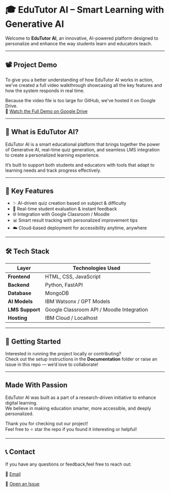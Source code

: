 # 🎓 EduTutor AI – Smart Learning with Generative AI

Welcome to **EduTutor AI**, an innovative, AI-powered platform designed to personalize and enhance the way students learn and educators teach.

---

## 📽️ Project Demo

To give you a better understanding of how EduTutor AI works in action, we’ve created a full video walkthrough showcasing all the key features and how the system responds in real time.

Because the video file is too large for GitHub, we’ve hosted it on Google Drive.  
🔗 [Watch the Full Demo on Google Drive](https://drive.google.com/file/d/1PAexuC0-kfRfAVqBxuTr-Oe_p9Du59dP/view?usp=sharing)

---

## 🌟 What is EduTutor AI?

EduTutor AI is a smart educational platform that brings together the power of Generative AI, real-time quiz generation, and seamless LMS integration to create a personalized learning experience.

It’s built to support both students and educators with tools that adapt to learning needs and track progress effectively.

---

## 🧠 Key Features

- ✨ AI-driven quiz creation based on subject & difficulty  
- 🧮 Real-time student evaluation & instant feedback  
- 🌐 Integration with Google Classroom / Moodle  
- 📊 Smart result tracking with personalized improvement tips  
- ☁️ Cloud-based deployment for accessibility anytime, anywhere

---

## 🛠 Tech Stack

| Layer          | Technologies Used                          |
|----------------|--------------------------------------------|
| **Frontend**   | HTML, CSS, JavaScript                      |
| **Backend**    | Python, FastAPI                            |
| **Database**   | MongoDB                                    |
| **AI Models**  | IBM Watsonx / GPT Models                   |
| **LMS Support**| Google Classroom API / Moodle Integration  |
| **Hosting**    | IBM Cloud / Localhost                      |

---

## 🚀 Getting Started

Interested in running the project locally or contributing?  
Check out the setup instructions in the **Documentation** folder or raise an issue in this repo — we’d love to collaborate!

---

##  Made With Passion

EduTutor AI was built as a part of a research-driven initiative to enhance digital learning.  
We believe in making education smarter, more accessible, and deeply personalized.

Thank you for checking out our project!  
Feel free to ⭐ star the repo if you found it interesting or helpful!

---

## 📞 Contact
If you have any questions or feedback,feel free to reach out:

📧 [Email](mailto:nagaboyi2412@gmail.com) 

💬 [Open an Issue](../../issues)
